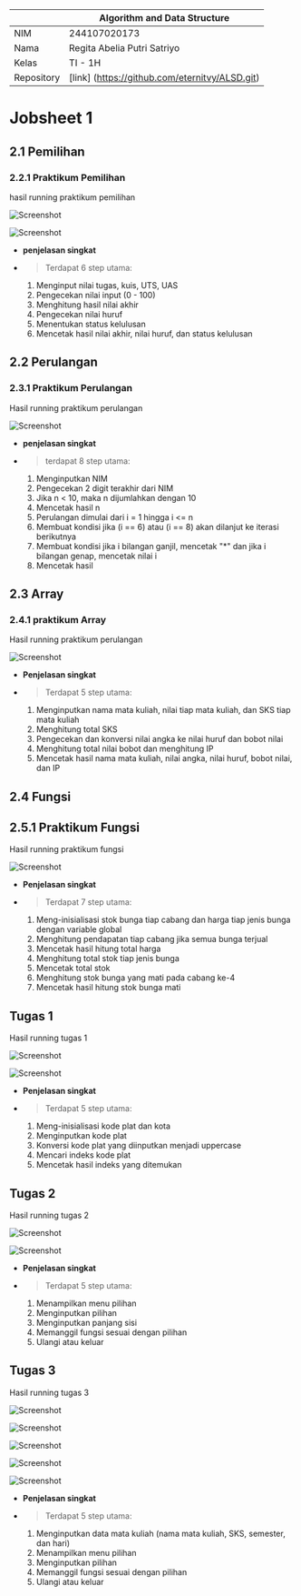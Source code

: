 |  | Algorithm and Data Structure |
|--|--|
| NIM |  244107020173|
| Nama |  Regita Abelia Putri Satriyo |
| Kelas | TI - 1H |
| Repository | [link] (https://github.com/eternitvy/ALSD.git) |

# Jobsheet 1

## 2.1 Pemilihan 

### 2.2.1 Praktikum Pemilihan 

hasil running praktikum pemilihan

![Screenshot](img/runningpemilihan.png)

![Screenshot](img/runningpemilihan2.png)

* **penjelasan singkat**
* > Terdapat 6 step utama: 

    1. Menginput nilai tugas, kuis, UTS, UAS
    2. ⁠Pengecekan nilai input (0 - 100)
    3. ⁠Menghitung hasil nilai akhir
    4. ⁠Pengecekan nilai huruf
    5. Menentukan status kelulusan
    6. Mencetak hasil nilai akhir, nilai huruf, dan status kelulusan

## 2.2 Perulangan
 
### 2.3.1 Praktikum Perulangan

Hasil running praktikum perulangan

![Screenshot](img/runningperulangan.png)

* **penjelasan singkat**
* > terdapat 8 step utama:

    1. Menginputkan NIM
    2. Pengecekan 2 digit terakhir dari NIM
    3. Jika n < 10, maka n dijumlahkan dengan 10
    4. Mencetak hasil n
    5. Perulangan dimulai dari i = 1 hingga i <= n
    6. Membuat kondisi jika (i == 6) atau (i == 8) akan dilanjut ke iterasi berikutnya
    7. Membuat kondisi jika i bilangan ganjil, mencetak "*" dan jika i bilangan genap, mencetak nilai i
    8. Mencetak hasil

## 2.3 Array

### 2.4.1 praktikum Array

Hasil running praktikum perulangan

![Screenshot](img/runningarray.png)

* **Penjelasan singkat**
* > Terdapat 5 step utama: 

    1. Menginputkan nama mata kuliah, nilai tiap mata kuliah, dan SKS tiap mata kuliah
    2. Menghitung total SKS
    3. Pengecekan dan konversi nilai angka ke nilai huruf dan bobot nilai
    4. Menghitung total nilai bobot dan menghitung IP
    5. Mencetak hasil nama mata kuliah, nilai angka, nilai huruf, bobot nilai, dan IP

## 2.4 Fungsi

## 2.5.1 Praktikum Fungsi

Hasil running praktikum fungsi

![Screenshot](img/runningfungsi.png)

* **Penjelasan singkat**
* > Terdapat 7 step utama:

    1. Meng-inisialisasi stok bunga tiap cabang dan harga tiap jenis bunga dengan variable global
    2. Menghitung pendapatan tiap cabang jika semua bunga terjual
    3. Mencetak hasil hitung total harga
    4. Menghitung total stok tiap jenis bunga
    5. Mencetak total stok
    6. Menghitung stok bunga yang mati pada cabang ke-4
    7. Mencetak hasil hitung stok bunga mati

## Tugas 1

Hasil running tugas 1

![Screenshot](img/runningtugas1.png)

![Screenshot](img/runningtugas1(2).png)

* **Penjelasan singkat**
* > Terdapat 5 step utama: 

    1. Meng-inisialisasi kode plat dan kota
    2. Menginputkan kode plat
    3. Konversi kode plat yang diinputkan menjadi uppercase
    4. Mencari indeks kode plat
    5. Mencetak hasil indeks yang ditemukan

## Tugas 2

Hasil running tugas 2

![Screenshot](img/runningtugas2.png)

![Screenshot](img/runningtugas2(2).png)

* **Penjelasan singkat**
* > Terdapat 5 step utama:

    1. Menampilkan menu pilihan
    2. Menginputkan pilihan
    3. Menginputkan panjang sisi
    4. Memanggil fungsi sesuai dengan pilihan
    5. Ulangi atau keluar

## Tugas 3

Hasil running tugas 3

![Screenshot](img/runningtugas3menu1.png)

![Screenshot](img/runningtugas3menu2.png)

![Screenshot](img/runningtugas3menu3.png)

![Screenshot](img/runningtugas3menu4.png)

![Screenshot](img/runningtugas3menu5.png)

* **Penjelasan singkat**
* > Terdapat 5 step utama:

    1. Menginputkan data mata kuliah (nama mata kuliah, SKS, semester, dan hari)
    2. Menampilkan menu pilihan
    3. Menginputkan pilihan
    4. Memanggil fungsi sesuai dengan pilihan
    5. Ulangi atau keluar


